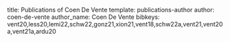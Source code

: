 title: Publications of Coen De Vente
template: publications-author
author: coen-de-vente
author_name: Coen De Vente
bibkeys: vent20,less20,lemi22,schw22,gonz21,xion21,vent18,schw22a,vent21,vent20a,vent21a,ardu20